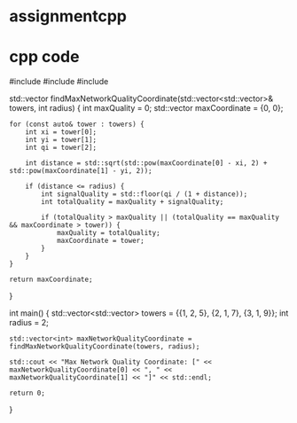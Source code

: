 # assignmentcpp
# cpp code 

#include <iostream>
#include <vector>
#include <cmath>

std::vector<int> findMaxNetworkQualityCoordinate(std::vector<std::vector<int>>& towers, int radius) {
    int maxQuality = 0;
    std::vector<int> maxCoordinate = {0, 0};

    for (const auto& tower : towers) {
        int xi = tower[0];
        int yi = tower[1];
        int qi = tower[2];

        int distance = std::sqrt(std::pow(maxCoordinate[0] - xi, 2) + std::pow(maxCoordinate[1] - yi, 2));

        if (distance <= radius) {
            int signalQuality = std::floor(qi / (1 + distance));
            int totalQuality = maxQuality + signalQuality;

            if (totalQuality > maxQuality || (totalQuality == maxQuality && maxCoordinate > tower)) {
                maxQuality = totalQuality;
                maxCoordinate = tower;
            }
        }
    }

    return maxCoordinate;
}

int main() {
    std::vector<std::vector<int>> towers = {{1, 2, 5}, {2, 1, 7}, {3, 1, 9}};
    int radius = 2;

    std::vector<int> maxNetworkQualityCoordinate = findMaxNetworkQualityCoordinate(towers, radius);

    std::cout << "Max Network Quality Coordinate: [" << maxNetworkQualityCoordinate[0] << ", " << maxNetworkQualityCoordinate[1] << "]" << std::endl;

    return 0;
}
